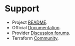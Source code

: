 # Support

* Project [README](../README.md).
* Official [Documentation](https://registry.terraform.io/providers/MehdiAtBud/http/latest/docs).
* Provider [Discussion forums](https://discuss.hashicorp.com/c/terraform-providers/31).
* Terraform [Community](https://www.terraform.io/community.html).
